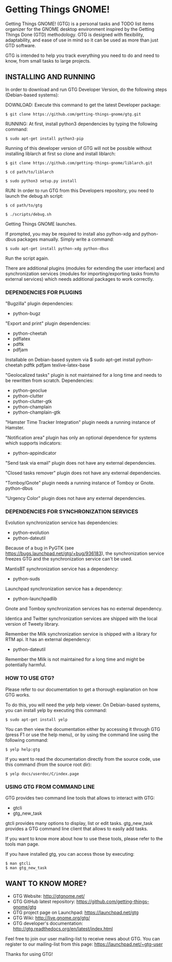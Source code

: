 # Getting Things GNOME!

Getting Things GNOME! (GTG) is a personal tasks and TODO list items organizer
for the GNOME desktop environment inspired by the Getting Things Done (GTD)
methodology. GTG is designed with flexibility, adaptability, and ease of use
in mind so it can be used as more than just GTD software.

GTG is intended to help you track everything you need to do and need to know,
from small tasks to large projects.

## INSTALLING AND RUNNING

In order to download and run GTG Developer Version, do the following steps 
(Debian-based systems):

DOWNLOAD: 
Execute this command to get the latest Developer package:

	$ git clone https://github.com/getting-things-gnome/gtg.git

RUNNING: 
At first, install python3 dependencies by typing the following command:
 
	$ sudo apt-get install python3-pip

Running of this developer version of GTG will not be possible without installing 
liblarch at first so clone and install liblarch:

	$ git clone https://github.com/getting-things-gnome/liblarch.git

	$ cd path/to/liblarch

	$ sudo python3 setup.py install

RUN:
In order to run GTG from this Developers repository, you need to launch the debug.sh script:

	$ cd path/to/gtg

	$ ./scripts/debug.sh

Getting Things GNOME launches.

If prompted, you may be required to install also python-xdg and python-dbus packages manually. Simply write a command:

	$ sudo apt-get install python-xdg python-dbus

Run the script again.


There are additional plugins (modules for extending the user interface) and
synchronization services (modules for importing/exporting tasks from/to
external services) which needs additional packages to work correctly.

### DEPENDENCIES FOR PLUGINS

"Bugzilla" plugin dependencies:
  * python-bugz

"Export and print" plugin dependencies:
  * python-cheetah
  * pdflatex
  * pdftk
  * pdfjam

Installable on Debian-based system via
    	$ sudo apt-get install python-cheetah pdftk pdfjam texlive-latex-base

"Geolocalized tasks" plugin is not maintained for a long time and needs to be
rewritten from scratch. Dependencies:
  * python-geoclue
  * python-clutter
  * python-clutter-gtk
  * python-champlain
  * python-champlain-gtk

"Hamster Time Tracker Integration" plugin needs a running instance of Hamster.

"Notification area" plugin has only an optional dependence for systems
which supports indicators:
  * python-appindicator

"Send task via email" plugin does not have any external dependencies.

"Closed tasks remover" plugin does not have any external dependencies.

"Tomboy/Gnote" plugin needs a running instance of Tomboy or Gnote.
python-dbus

"Urgency Color" plugin does not have any external dependencies.

### DEPENDENCIES FOR SYNCHRONIZATION SERVICES

Evolution synchronization service has dependencies:
  * python-evolution
  * python-dateutil

Because of a bug in PyGTK (see https://bugs.launchpad.net/gtg/+bug/936183),
the synchronization service freezes GTG and the synchronization service can't be used.

MantisBT synchronization service has a dependency:
  * python-suds

Launchpad synchronization service has a dependency:
  * python-launchpadlib

Gnote and Tomboy synchronization services has no external dependency.

Identica and Twitter synchronization services are shipped with the local
version of Tweety library.

Remember the Milk synchronization service is shipped with a library for RTM api. It has an external dependency:
  * python-dateutil

Remember the Milk is not maintained for a long time and might be potentially harmful.

### HOW TO USE GTG?

Please refer to our documentation to get a thorough explanation on how GTG
works.

To do this, you will need the yelp help viewer. On Debian-based systems, you
can install yelp by executing this command:

    $ sudo apt-get install yelp

You can then view the documentation either by accessing it through GTG (press
F1 or use the help menu), or by using the command line using the following
command:

    $ yelp help:gtg

If you want to read the documentation directly from the source code, use
this command (from the source root dir):

    $ yelp docs/userdoc/C/index.page

### USING GTG FROM COMMAND LINE

GTG provides two command line tools that allows to interact with GTG:

 * gtcli
 * gtg_new_task

gtcli provides many options to display, list or edit tasks. gtg_new_task
provides a GTG command line client that allows to easily add tasks.

If you want to know more about how to use these tools, please refer to the
tools man page.

If you have installed gtg, you can access those by executing:

    $ man gtcli
    $ man gtg_new_task

## WANT TO KNOW MORE?

 * GTG Website: http://gtgnome.net/
 * GTG GitHub latest repository: https://github.com/getting-things-gnome/gtg
 * GTG project page on Launchpad: https://launchpad.net/gtg
 * GTG Wiki: http://live.gnome.org/gtg/
 * GTG developer's documentation: http://gtg.readthedocs.org/en/latest/index.html

Feel free to join our user mailing-list to receive news about GTG. You can
register to our mailing-list from this page: https://launchpad.net/~gtg-user

Thanks for using GTG!
